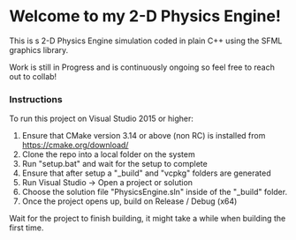 # Welcome to my 2-D Physics Engine!
This is s 2-D Physics Engine simulation coded in plain C++ using the SFML graphics library.

Work is still in Progress and is continuously ongoing so feel free to reach out to collab!

### Instructions
To run this project on Visual Studio 2015 or higher:
1. Ensure that CMake version 3.14 or above (non RC) is installed from https://cmake.org/download/
2. Clone the repo into a local folder on the system
3. Run "setup.bat" and wait for the setup to complete
4. Ensure that after setup a "_build" and "vcpkg" folders are generated
5. Run Visual Studio -> Open a project or solution
6. Choose the solution file "PhysicsEngine.sln" inside of the "_build" folder.
7. Once the project opens up, build on Release / Debug (x64) 

Wait for the project to finish building, it might take a while when building
the first time. 
